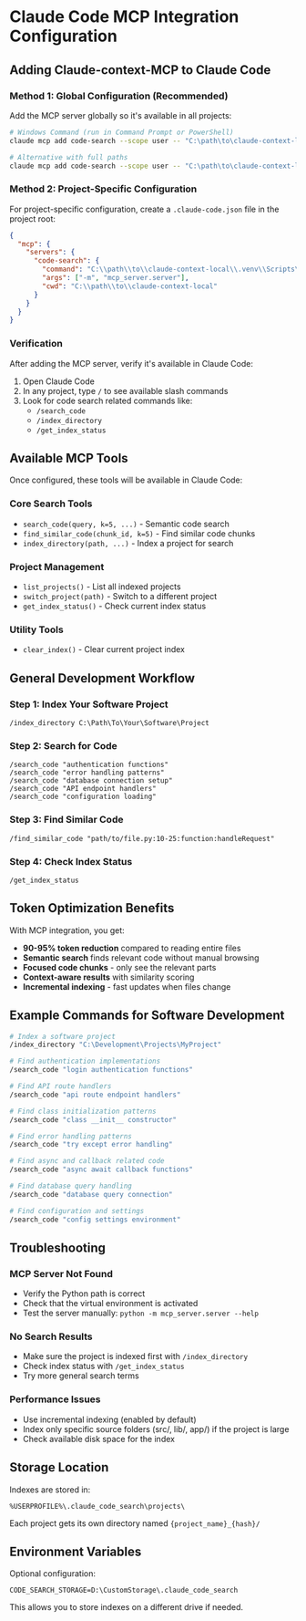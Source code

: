 # Claude Code MCP Integration Configuration

## Adding Claude-context-MCP to Claude Code

### Method 1: Global Configuration (Recommended)

Add the MCP server globally so it's available in all projects:

```bash
# Windows Command (run in Command Prompt or PowerShell)
claude mcp add code-search --scope user -- "C:\path\to\claude-context-local\.venv\Scripts\python.exe" -m mcp_server.server

# Alternative with full paths
claude mcp add code-search --scope user -- "C:\path\to\claude-context-local\.venv\Scripts\python.exe" "C:\path\to\claude-context-local\mcp_server\server.py"
```

### Method 2: Project-Specific Configuration

For project-specific configuration, create a `.claude-code.json` file in the project root:

```json
{
  "mcp": {
    "servers": {
      "code-search": {
        "command": "C:\\path\\to\\claude-context-local\\.venv\\Scripts\\python.exe",
        "args": ["-m", "mcp_server.server"],
        "cwd": "C:\\path\\to\\claude-context-local"
      }
    }
  }
}
```

### Verification

After adding the MCP server, verify it's available in Claude Code:

1. Open Claude Code
2. In any project, type `/` to see available slash commands
3. Look for code search related commands like:
   - `/search_code`
   - `/index_directory`
   - `/get_index_status`

## Available MCP Tools

Once configured, these tools will be available in Claude Code:

### Core Search Tools

- `search_code(query, k=5, ...)` - Semantic code search
- `find_similar_code(chunk_id, k=5)` - Find similar code chunks
- `index_directory(path, ...)` - Index a project for search

### Project Management

- `list_projects()` - List all indexed projects
- `switch_project(path)` - Switch to a different project
- `get_index_status()` - Check current index status

### Utility Tools

- `clear_index()` - Clear current project index

## General Development Workflow

### Step 1: Index Your Software Project

```
/index_directory C:\Path\To\Your\Software\Project
```

### Step 2: Search for Code

```
/search_code "authentication functions"
/search_code "error handling patterns"
/search_code "database connection setup"
/search_code "API endpoint handlers"
/search_code "configuration loading"
```

### Step 3: Find Similar Code

```
/find_similar_code "path/to/file.py:10-25:function:handleRequest"
```

### Step 4: Check Index Status

```
/get_index_status
```

## Token Optimization Benefits

With MCP integration, you get:

- **90-95% token reduction** compared to reading entire files
- **Semantic search** finds relevant code without manual browsing
- **Focused code chunks** - only see the relevant parts
- **Context-aware results** with similarity scoring
- **Incremental indexing** - fast updates when files change

## Example Commands for Software Development

```bash
# Index a software project
/index_directory "C:\Development\Projects\MyProject"

# Find authentication implementations
/search_code "login authentication functions"

# Find API route handlers
/search_code "api route endpoint handlers"

# Find class initialization patterns
/search_code "class __init__ constructor"

# Find error handling patterns
/search_code "try except error handling"

# Find async and callback related code
/search_code "async await callback functions"

# Find database query handling
/search_code "database query connection"

# Find configuration and settings
/search_code "config settings environment"
```

## Troubleshooting

### MCP Server Not Found

- Verify the Python path is correct
- Check that the virtual environment is activated
- Test the server manually: `python -m mcp_server.server --help`

### No Search Results

- Make sure the project is indexed first with `/index_directory`
- Check index status with `/get_index_status`
- Try more general search terms

### Performance Issues

- Use incremental indexing (enabled by default)
- Index only specific source folders (src/, lib/, app/) if the project is large
- Check available disk space for the index

## Storage Location

Indexes are stored in:

```
%USERPROFILE%\.claude_code_search\projects\
```

Each project gets its own directory named `{project_name}_{hash}/`

## Environment Variables

Optional configuration:

```
CODE_SEARCH_STORAGE=D:\CustomStorage\.claude_code_search
```

This allows you to store indexes on a different drive if needed.
